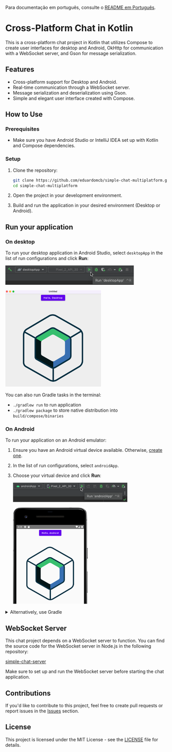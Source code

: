 Para documentação em português, consulte o [README em Português](docs/README.pt.md).

# Cross-Platform Chat in Kotlin

This is a cross-platform chat project in Kotlin that utilizes Compose to create user interfaces for desktop and Android, OkHttp for communication with a WebSocket server, and Gson for message serialization.

## Features

- Cross-platform support for Desktop and Android.
- Real-time communication through a WebSocket server.
- Message serialization and deserialization using Gson.
- Simple and elegant user interface created with Compose.

## How to Use

### Prerequisites

- Make sure you have Android Studio or IntelliJ IDEA set up with Kotlin and Compose dependencies.

### Setup

1. Clone the repository:

   ```bash
   git clone https://github.com/eduardomcb/simple-chat-multiplatform.git
   cd simple-chat-multiplatform
   ```

2. Open the project in your development environment.

3. Build and run the application in your desired environment (Desktop or Android).

## Run your application

### On desktop

To run your desktop application in Android Studio, select `desktopApp` in the list of run configurations and click **Run**:

<img src="readme_images/run_on_desktop.png" height="60px"><br />

<img src="readme_images/desktop_app_running.png" height="300px">

You can also run Gradle tasks in the terminal:

- `./gradlew run` to run application
- `./gradlew package` to store native distribution into `build/compose/binaries`

### On Android

To run your application on an Android emulator:

1. Ensure you have an Android virtual device available.
   Otherwise, [create one](https://developer.android.com/studio/run/managing-avds#createavd).
2. In the list of run configurations, select `androidApp`.
3. Choose your virtual device and click **Run**:

   <img src="readme_images/run_on_android.png" height="60px"><br />

   <img src="readme_images/android_app_running.png" height="300px">

<details>
  <summary>Alternatively, use Gradle</summary>

To install an Android application on a real Android device or an emulator, run `./gradlew installDebug` in the terminal.

</details>

## WebSocket Server

This chat project depends on a WebSocket server to function. You can find the source code for the WebSocket server in Node.js in the following repository:

[simple-chat-server](https://github.com/eduardomcb/simple-chat-server)

Make sure to set up and run the WebSocket server before starting the chat application.

## Contributions

If you'd like to contribute to this project, feel free to create pull requests or report issues in the [Issues](https://github.com/eduardomcb/simple-chat-multiplatform/issues) section.

## License

This project is licensed under the MIT License - see the [LICENSE](LICENSE) file for details.
